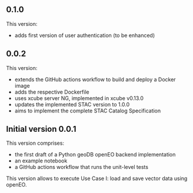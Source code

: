## 0.1.0

This version:
- adds first version of user authentication
  (to be enhanced)

## 0.0.2

This version:
- extends the GitHub actions workflow to build and deploy a Docker image
- adds the respective Dockerfile
- uses xcube server NG, implemented in xcube v0.13.0
- updates the implemented STAC version to 1.0.0
- aims to implement the complete STAC Catalog Specification

## Initial version 0.0.1

This version comprises:

- the first draft of a Python geoDB openEO backend implementation
- an example notebook
- a GitHub actions workflow that runs the unit-level tests

This version allows to execute Use Case I: load and save vector data using 
openEO.